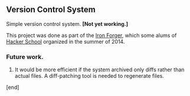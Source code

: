 ## Version Control System

Simple version control system. **[Not yet working.]**

This project was done as part of the [Iron Forger](https://hackpad.com/Week-3-Make-a-Local-Version-Control-System-NZ1n98nFktQ), which some alums of [Hacker School](http://hackerschool.com) organized in the summer of 2014.

### Future work.

 1. It would be more efficient if the system archived only diffs rather than actual files. A diff-patching tool is needed to regenerate files.
 
[end]
